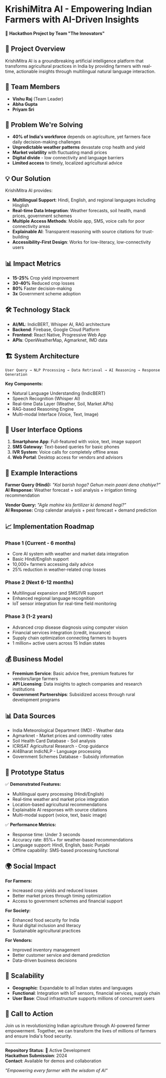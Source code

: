 # KrishiMitra AI - Empowering Indian Farmers with AI-Driven Insights

🌾 **Hackathon Project by Team "The Innovators"**

## 🚀 Project Overview
KrishiMitra AI is a groundbreaking artificial intelligence platform that transforms agricultural practices in India by providing farmers with real-time, actionable insights through multilingual natural language interaction.

## 👥 Team Members
- **Vishu Raj** (Team Leader)
- **Abha Gupta**
- **Priyam Sri**

## 🎯 Problem We're Solving
- **40% of India's workforce** depends on agriculture, yet farmers face daily decision-making challenges
- **Unpredictable weather patterns** devastate crop health and yield
- **Market volatility** with fluctuating mandi prices
- **Digital divide** - low connectivity and language barriers
- **Limited access** to timely, localized agricultural advice

## 💡 Our Solution
KrishiMitra AI provides:
- **Multilingual Support**: Hindi, English, and regional languages including Hinglish
- **Real-time Data Integration**: Weather forecasts, soil health, mandi prices, government schemes
- **Multiple Access Methods**: Mobile app, SMS, voice calls for poor connectivity areas
- **Explainable AI**: Transparent reasoning with source citations for trust-building
- **Accessibility-First Design**: Works for low-literacy, low-connectivity users

## 📊 Impact Metrics
- **15-25%** Crop yield improvement
- **30-40%** Reduced crop losses  
- **80%** Faster decision-making
- **3x** Government scheme adoption

## 🛠️ Technology Stack
- **AI/ML**: IndicBERT, Whisper AI, RAG architecture
- **Backend**: Firebase, Google Cloud Platform
- **Frontend**: React Native, Progressive Web App
- **APIs**: OpenWeatherMap, Agmarknet, IMD data

## 🏗️ System Architecture
```
User Query → NLP Processing → Data Retrieval → AI Reasoning → Response Generation
```

**Key Components:**
- Natural Language Understanding (IndicBERT)
- Speech Recognition (Whisper AI) 
- Real-time Data Layer (Weather, Soil, Market APIs)
- RAG-based Reasoning Engine
- Multi-modal Interface (Voice, Text, Image)

## 📱 User Interface Options
1. **Smartphone App**: Full-featured with voice, text, image support
2. **SMS Gateway**: Text-based queries for basic phones  
3. **IVR System**: Voice calls for completely offline areas
4. **Web Portal**: Desktop access for vendors and advisors

## 🌟 Example Interactions
**Farmer Query (Hindi):** *"Kal barish hoga? Gehun mein paani dena chahiye?"*  
**AI Response:** Weather forecast + soil analysis + irrigation timing recommendation

**Vendor Query:** *"Agle mahine kis fertilizer ki demand hogi?"*  
**AI Response:** Crop calendar analysis + pest forecast + demand prediction

## 📈 Implementation Roadmap

### Phase 1 (Current - 6 months)
- Core AI system with weather and market data integration
- Basic Hindi/English support
- 10,000+ farmers accessing daily advice
- 25% reduction in weather-related crop losses

### Phase 2 (Next 6-12 months)  
- Multilingual expansion and SMS/IVR support
- Enhanced regional language recognition
- IoT sensor integration for real-time field monitoring

### Phase 3 (1-2 years)
- Advanced crop disease diagnosis using computer vision
- Financial services integration (credit, insurance)
- Supply chain optimization connecting farmers to buyers
- 1 million+ active users across 15 Indian states

## 💰 Business Model
- **Freemium Service**: Basic advice free, premium features for vendors/large farmers
- **API Licensing**: Data insights to agtech companies and research institutions  
- **Government Partnerships**: Subsidized access through rural development programs

## 📊 Data Sources
- India Meteorological Department (IMD) - Weather data
- Agmarknet - Market prices and commodity rates
- Soil Health Card Database - Soil analysis
- ICRISAT Agricultural Research - Crop guidance
- AI4Bharat IndicNLP - Language processing
- Government Schemes Database - Subsidy information

## 🎯 Prototype Status
✅ **Demonstrated Features:**
- Multilingual query processing (Hindi/English)
- Real-time weather and market price integration
- Location-based agricultural recommendations  
- Explainable AI responses with source citations
- Multi-modal support (voice, text, basic image)

✅ **Performance Metrics:**
- Response time: Under 3 seconds
- Accuracy rate: 85%+ for weather-based recommendations
- Language support: Hindi, English, basic Punjabi
- Offline capability: SMS-based processing functional

## 🌍 Social Impact
**For Farmers:**
- Increased crop yields and reduced losses
- Better market prices through timing optimization
- Access to government schemes and financial support

**For Society:**  
- Enhanced food security for India
- Rural digital inclusion and literacy
- Sustainable agricultural practices

**For Vendors:**
- Improved inventory management
- Better customer service and demand prediction
- Data-driven business decisions

## 🚀 Scalability
- **Geographic**: Expandable to all Indian states and languages
- **Functional**: Integration with IoT sensors, financial services, supply chain
- **User Base**: Cloud infrastructure supports millions of concurrent users

## 🤝 Call to Action
Join us in revolutionizing Indian agriculture through AI-powered farmer empowerment. Together, we can transform the lives of millions of farmers and ensure India's food security.

---

**Repository Status**: 🚧 Active Development  
**Hackathon Submission**: 2024  
**Contact**: Available for demos and collaboration

*"Empowering every farmer with the wisdom of AI"*
